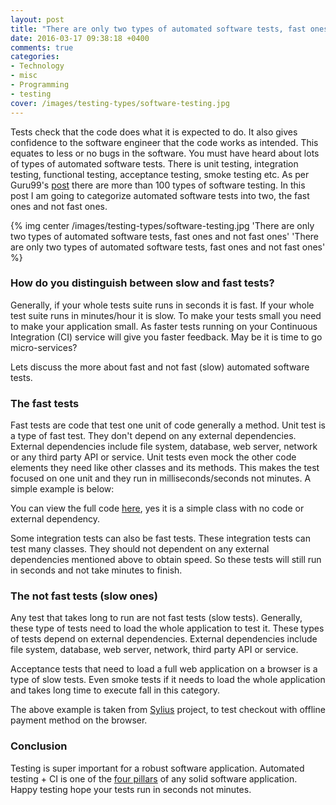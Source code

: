 ```yaml
---
layout: post
title: "There are only two types of automated software tests, fast ones and not fast ones"
date: 2016-03-17 09:38:18 +0400
comments: true
categories: 
- Technology
- misc
- Programming
- testing
cover: /images/testing-types/software-testing.jpg
---
```


Tests check that the code does what it is expected to do. It also gives confidence to the software engineer that the code 
works as intended. This equates to less or no bugs in the software. You must have heard about lots of types of automated software tests. 
There is unit testing, integration testing, functional testing, acceptance testing, smoke testing etc. 
As per Guru99's [post](http://www.guru99.com/types-of-software-testing.html) there are more than 100 types of 
software testing. In this post I am going to categorize automated software tests into two, the fast ones and not fast ones.

{% img center /images/testing-types/software-testing.jpg 'There are only two types of automated software tests, fast ones and not fast ones' 'There are only two types of automated software tests, fast ones and not fast ones' %}

<!-- more -->

### How do you distinguish between slow and fast tests? 

Generally, if your whole tests suite runs in seconds it is fast. 
If your whole test suite runs in minutes/hour it is slow. To make your tests small you need to make your application small.
As faster tests running on your Continuous Integration (CI) service will give you faster feedback. 
May be it is time to go micro-services? 

Lets discuss the more about fast and not fast (slow) automated software tests.

### The fast tests

Fast tests are code that test one unit of code generally a method. Unit test is a type of fast test. 
They don't depend on any external dependencies. External dependencies include file system, database, web server, network 
or any third party API or service. Unit tests even mock the other code elements they need like other classes and its methods. 
This makes the test focused on one unit and they run in milliseconds/seconds not minutes. A simple example is below:

<script src="http://gist-it.appspot.com/http://github.com/geshan/dataprovider-example/blob/master/tests/DataProvider/Example/Test/CheckoutTest.php"></script>

You can view the full code [here](http://github.com/geshan/dataprovider-example), yes it is a simple class with no code or external dependency.

Some integration tests can also be fast tests. These integration tests can test many classes. They should not 
dependent on any external dependencies mentioned above to obtain speed. So these tests will still run in seconds and 
not take minutes to finish.

### The not fast tests (slow ones)

Any test that takes long to run are not fast tests (slow tests). Generally, these type of tests need to load 
the whole application to test it. These types of tests depend on external dependencies. External dependencies include file 
system, database, web server, network, third party API or service. 

Acceptance tests that need to load a full web application on a browser is a type of slow tests. Even smoke tests if it needs 
to load the whole application and takes long time to execute fall in this category.

<script src="https://gist.github.com/geshan/4512326704954f6b8388.js"></script>

The above example is taken from [Sylius](https://github.com/Sylius/Sylius/blob/master/features/checkout/checkout_with_offline_payment.feature) 
project, to test checkout with offline payment method on the browser.

### Conclusion

Testing is super important for a robust software application. Automated testing + CI is one of the [four pillars](http://geshan.com.np/blog/2015/10/4-pillars-of-a-solid-software-application-and-tools-to-support-it/) 
of any solid software application. Happy testing hope your tests run in seconds not minutes.
